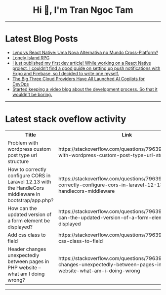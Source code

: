 <h1 align="center">Hi 👋, I'm Tran Ngoc Tam</h1>

---

# Latest Blog Posts 
<!-- BLOG-POST-LIST:START -->
- [Lynx vs React Native: Uma Nova Alternativa no Mundo Cross-Platform?](https://dev.to/aroldo_goulart_b196718b4f/lynx-vs-react-native-uma-nova-alternativa-no-mundo-cross-platform-383l)
- [Lonely Island RPG](https://dev.to/jpaulin/lonely-island-rpg-4eci)
- [I just published my first dev article! While working on a React Native project, I couldn’t find a good guide on setting up push notifications with Expo and Firebase, so I decided to write one myself.](https://dev.to/totoledao/i-just-published-my-first-dev-article-while-working-on-a-react-native-project-i-couldnt-find-a-3438)
- [The Big Three Cloud Providers Have All Launched AI Copilots for DevOps](https://dev.to/franciscojeg78/the-big-three-cloud-providers-have-all-launched-ai-copilots-for-devops-2554)
- [Started keeping a video blog about the development process. So that it wouldn&#39;t be boring.](https://dev.to/vladimirm/started-keeping-a-video-blog-about-the-development-process-so-that-it-wouldnt-be-boring-10e8)
<!-- BLOG-POST-LIST:END -->

---

# Latest stack oveflow activity
<table>
  <tr><th>Title</th><th>Link</th></tr>
  <!-- STACKOVERFLOW:START --><tr><td>Problem with wordpress custom post type url structure</td><td>https://stackoverflow.com/questions/79639601/problem-with-wordpress-custom-post-type-url-structure</td></tr><tr><td>How to correctly configure CORS in Laravel 12.13 with the HandleCors middleware in bootstrap/app.php?</td><td>https://stackoverflow.com/questions/79639332/how-to-correctly-configure-cors-in-laravel-12-13-with-the-handlecors-middleware</td></tr><tr><td>How can the updated version of a form element be displayed?</td><td>https://stackoverflow.com/questions/79639307/how-can-the-updated-version-of-a-form-element-be-displayed</td></tr><tr><td>Add css class to field</td><td>https://stackoverflow.com/questions/79639298/add-css-class-to-field</td></tr><tr><td>Header changes unexpectedly between pages in PHP website – what am I doing wrong?</td><td>https://stackoverflow.com/questions/79639190/header-changes-unexpectedly-between-pages-in-php-website-what-am-i-doing-wrong</td></tr><!-- STACKOVERFLOW:END -->
</table>

---


